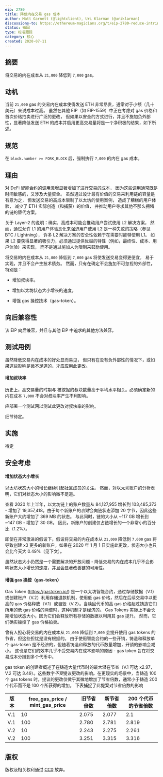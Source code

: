 ```yaml
---
eip: 2780
title: 降低内在交易 gas 成本
author: Matt Garnett (@lightclient), Uri Klarman (@uriklarman)
discussions-to: https://ethereum-magicians.org/t/eip-2780-reduce-intrinsic-cost-of-transactions/4413
status: 撤回
type: 标准跟踪
category: 核心
created: 2020-07-11
---
```


## 摘要
将交易的内在成本从 `21,000` 降低到 `7,000` gas。

## 动机
当前 `21,000` gas 的交易内在成本使得发送 ETH 非常昂贵，通常对于小额（几十美元）来说成本过高。
虽然在其他 EIP（如 EIP-1559）中正在考虑对 gas 价格和首次价格拍卖进行广泛的更改，
但如果以安全的方式进行，并且不施加负外部性，显著降低发送 ETH 的成本并启用更高交易量将是一个净积极的结果，如下所述。

## 规范
在 `block.number >= FORK_BLOCK` 后，强制执行 `7,000` 的内在 gas 成本。

## 理由

对 DeFi 智能合约的调用激增显著增加了进行交易的成本，
因为这些调用通常既是时间敏感的，又涉及大量资金。
虽然通过设计最有价值的交易来利用链的容量是有意为之，
但发送交易的高成本限制了以太坊的使用案例，
造成了糟糕的用户体验，
减少了 ETH 实际创造（和捕获）的价值，
并推动用户寻求其他不那么拥堵的链的替代方案。

关于 Layer-2 的说明：确实，高成本可能会推动用户尝试使用 L2 解决方案，
然而，通过允许 L1 的用户体验恶化来强迫用户使用 L2 是一种失败的策略（参见 BTC / Lightning），
许多 L2 解决方案的安全性依赖于在需要时能够使用 L1。
如果 L2 要获得显著的吸引力，必须通过提供优越的特性（例如，最终性、成本、用户体验）来实现，
而不是通过施加人为限制来鼓励使用。

将交易的内在成本从 `21,000` 降低到 `7,000` gas 将使发送交易变得更便宜，
易于实现，并且不会产生技术债务。
然而，只有在确定不会施加不可忽视的外部性，特别是：

* 增加叔块率。

* 增加以太坊状态大小增长的速度。

* 增强 gas 操控技术（gas-token）。

## 向后兼容性
该 EIP 向后兼容，并且与其他 EIP 中追求的其他方法兼容。

## 测试用例
虽然降低交易内在成本的好处显而易见，
但只有在没有负外部性的情况下，或如果这些影响是微不足道的，才应应用此更改。

#### 增加叔块率

历史上，高交易量的时期与
被挖掘的叔块数量高于平均水平相关。必须确定新的内在成本 `7,000` 不会对叔块率产生不利影响。

应部署一个测试网以测试此更改对叔块率的影响。

细节待定。

## 实施
待定

## 安全考虑


#### 增加状态大小增长

以太坊状态大小的增长继续引起社区成员的关注。
然而，对以太坊账户的分析表明，它们对状态大小的影响微不足道。

查看 2020 年上半年，以太坊链上的账户数量从 84,127,955 增长到 103,485,373 - 增加了 19,357,418。由于每个新账户的*创建*会向链状态添加 20 字节，因此这些新账户大约增加了 369 MB 的状态。
与此同时，链的大小从 ~117 GB 增长到 ~147 GB - 增加了 30 GB。
因此，新账户的创建仅占链增长的一个非常小的百分比（1.2%）。

即使在非常激进的假设下，假设将交易的内在成本从 `21,000` 降低到 `7,000` gas 将导致创建 x3 更多的新账户，如果在 2020 年 1 月 1 日实施此更改，状态大小也只会比今天大 0.49%（见下文）。

虽然状态大小仍然是一个需要解决的开放问题 - 降低交易的内在成本几乎不会影响状态大小增长的速度，并且会显著改善链的可用性。


#### 增强 gas 操控（gas-token）

Gas Token (https://gastoken.io/) 是一个以太坊智能合约，通过存储数据（V.1）或创建账户（V.2）利用存储退款机制，使用低 gas 价格，然后在后续交易中以更高的 gas 价格释放（V.1）或自毁（V.2）。当赎回代币的高 gas 价格超过铸造它们所用的低 gas 价格的两倍时，这种机制才是经济的。
Gas Tokens 实际上不会长期增加状态大小，因为它们会释放所有存储的数据以利用其 gas 提升。
然而，它们确实操控了 gas 价格拍卖。

曾有人担心将交易的内在成本从 `21,000` 降低到 `7,000` 会提升使用 gas tokens 的节省，但这些担忧是没有根据的。
由于使用智能合约的一些开销，铸造和释放单个 gas-token 是不经济的，但随着铸造和释放的代币数量增加，开销的影响会减小。
这也是它们的效率几乎不受交易内在成本影响的原因 - gas token 旨在将交易成本分摊到多个代币中。

gas token 的创建者概述了在铸造大量代币时的最大潜在节省（V.1 可达 x2.97，V.2 可达 3.49）。这些数字*不受*提议更改的影响。在更现实的场景中，当铸造 100 个 gas tokens 时，提议的更改仅微乎其微地增加了节省倍数，通常小于铸造 200 个代币而不是 100 个所获得的增加。
下表捕捉了此提案对节省倍数的影响

| 版本 | free_gas_price / mint_gas_price | 旧节省倍数 | 新节省倍数 | 200 个代币的节省倍数 |
|---|---|---|---|---|
| V.1 | 10 | 2.075 | 2.077 | 2.1 |
| V.1 | 100 | 2.780 | 2.781 | 2.819 |
| V.2 | 10 | 2.243 | 2.275 | 2.261 |
| V.2 | 100 | 3.251 | 3.315 | 3.316 |


## 版权
版权及相关权利通过 [CC0](../LICENSE.md) 放弃。